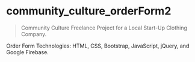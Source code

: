 # community_culture_orderForm2

>Community Culture
>Freelance Project for a Local Start-Up Clothing Company.

Order Form Technologies: HTML, CSS, Bootstrap, JavaScript, jQuery, and Google Firebase.
